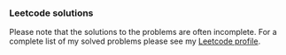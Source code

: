 ### Leetcode solutions

Please note that the solutions to the problems are often incomplete. For a complete list of my solved problems please see my [Leetcode profile](https://leetcode.com/u/lemongrassalt/).
